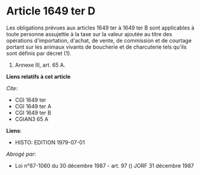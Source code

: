 # Article 1649 ter D

Les obligations prévues aux articles 1649 ter à 1649 ter B sont applicables à toute personne assujettie à la taxe sur la
valeur ajoutée au titre des opérations d'importation, d'achat, de vente, de commission et de courtage portant sur les animaux
vivants de boucherie et de charcuterie tels qu'ils sont définis par décret (1).

1)  Annexe III, art. 65 A.

**Liens relatifs à cet article**

_Cite_:

  - CGI 1649 ter
  - CGI 1649 ter A
  - CGI 1649 ter B
  - CGIAN3 65 A

**Liens**:

  - HISTO: EDITION 1979-07-01

_Abrogé par_:

  - Loi n°87-1060 du 30 décembre 1987 - art. 97 () JORF 31 décembre 1987
